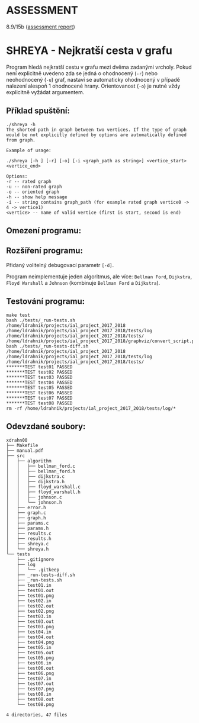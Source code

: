 ASSESSMENT 
==========

8.9/15b ([assessment report](https://github.com/ldrahnik/ial_project_2017_2018/issues/2))

SHREYA - Nejkratší cesta v grafu
============

Program hledá nejkratší cestu v grafu mezi dvěma zadanými vrcholy. Pokud není explicitně uvedeno zda se jedná o ohodnocený (`-r`) nebo neohodnocený (`-u`) graf, nastaví se automaticky ohodnocený v případě nalezení alespoň 1 ohodnocené hrany. Orientovanost (`-o`) je nutné vždy explicitně vyžádat argumentem.

## Příklad spuštění:

```
./shreya -h
The shorted path in graph between two vertices. If the type of graph would be not explicitly defined by options are automatically defined from graph.

Example of usage:

./shreya [-h ] [-r] [-o] [-i <graph_path as string>] <vertice_start> <vertice_end>

Options:
-r -- rated graph
-u -- non-rated graph
-o -- oriented graph
-h -- show help message
-i -- string contains graph_path (for example rated graph vertice0 -> 4 -> vertice1)
<vertice> -- name of valid vertice (first is start, second is end)
```

## Omezení programu:

## Rozšíření programu:

Přidaný volitelný debugovací parametr `[-d]`.

Program neimplementuje jeden algoritmus, ale více: `Bellman Ford`, `Dijkstra`, `Floyd Warshall` a `Johnson` (kombinuje `Bellman Ford` a `Dijkstra`).

## Testování programu:

```
make test
bash ./tests/_run-tests.sh /home/ldrahnik/projects/ial_project_2017_2018 /home/ldrahnik/projects/ial_project_2017_2018/tests/log /home/ldrahnik/projects/ial_project_2017_2018/tests/ /home/ldrahnik/projects/ial_project_2017_2018/graphviz/convert_script.py
bash ./tests/_run-tests-diff.sh /home/ldrahnik/projects/ial_project_2017_2018 /home/ldrahnik/projects/ial_project_2017_2018/tests/log /home/ldrahnik/projects/ial_project_2017_2018/tests/
*******TEST test01 PASSED
*******TEST test02 PASSED
*******TEST test03 PASSED
*******TEST test04 PASSED
*******TEST test05 PASSED
*******TEST test06 PASSED
*******TEST test07 PASSED
*******TEST test08 PASSED
rm -rf /home/ldrahnik/projects/ial_project_2017_2018/tests/log/*
```

## Odevzdané soubory:

```
xdrahn00
├── Makefile
├── manual.pdf
├── src
│   ├── algorithm
│   │   ├── bellman_ford.c
│   │   ├── bellman_ford.h
│   │   ├── dijkstra.c
│   │   ├── dijkstra.h
│   │   ├── floyd_warshall.c
│   │   ├── floyd_warshall.h
│   │   ├── johnson.c
│   │   └── johnson.h
│   ├── error.h
│   ├── graph.c
│   ├── graph.h
│   ├── params.c
│   ├── params.h
│   ├── results.c
│   ├── results.h
│   ├── shreya.c
│   └── shreya.h
└── tests
    ├── .gitignore
    ├── log
    │   └── .gitkeep
    ├── _run-tests-diff.sh
    ├── _run-tests.sh
    ├── test01.in
    ├── test01.out
    ├── test01.png
    ├── test02.in
    ├── test02.out
    ├── test02.png
    ├── test03.in
    ├── test03.out
    ├── test03.png
    ├── test04.in
    ├── test04.out
    ├── test04.png
    ├── test05.in
    ├── test05.out
    ├── test05.png
    ├── test06.in
    ├── test06.out
    ├── test06.png
    ├── test07.in
    ├── test07.out
    ├── test07.png
    ├── test08.in
    ├── test08.out
    └── test08.png

4 directories, 47 files
```
